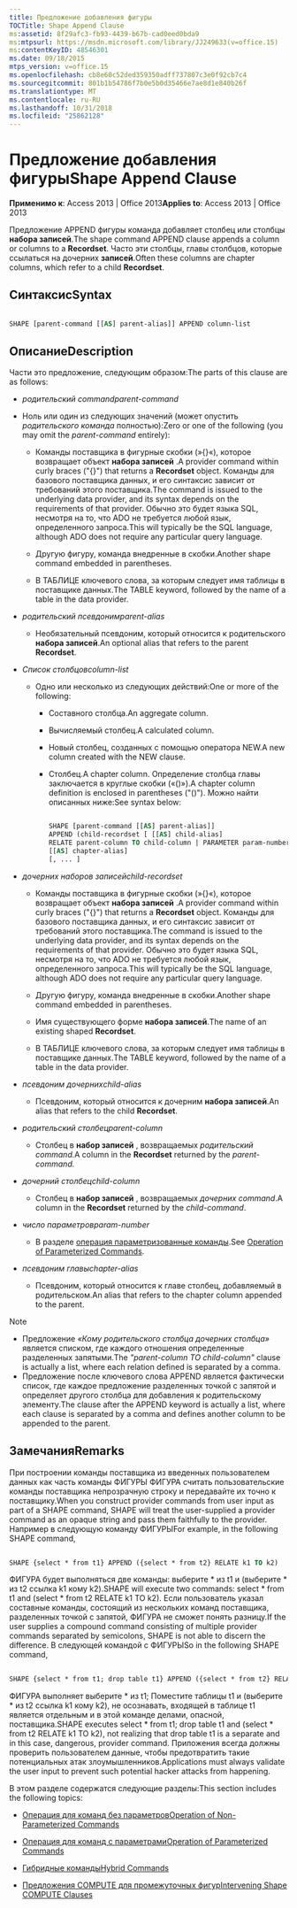 ```yaml
---
title: Предложение добавления фигуры
TOCTitle: Shape Append Clause
ms:assetid: 8f29afc3-fb93-4439-b67b-cad0eed0bda9
ms:mtpsurl: https://msdn.microsoft.com/library/JJ249633(v=office.15)
ms:contentKeyID: 48546301
ms.date: 09/18/2015
mtps_version: v=office.15
ms.openlocfilehash: cb8e60c52ded359350adff737807c3e0f92cb7c4
ms.sourcegitcommit: 801b1b54786f7b0e5b0d35466e7ae8d1e840b26f
ms.translationtype: MT
ms.contentlocale: ru-RU
ms.lasthandoff: 10/31/2018
ms.locfileid: "25862128"
---
```

# <a name="shape-append-clause"></a><span data-ttu-id="6c7ce-102">Предложение добавления фигуры</span><span class="sxs-lookup"><span data-stu-id="6c7ce-102">Shape Append Clause</span></span>


<span data-ttu-id="6c7ce-103">**Применимо к**: Access 2013 | Office 2013</span><span class="sxs-lookup"><span data-stu-id="6c7ce-103">**Applies to**: Access 2013 | Office 2013</span></span>

<span data-ttu-id="6c7ce-104">Предложение APPEND фигуры команда добавляет столбец или столбцы **набора записей**.</span><span class="sxs-lookup"><span data-stu-id="6c7ce-104">The shape command APPEND clause appends a column or columns to a **Recordset**.</span></span> <span data-ttu-id="6c7ce-105">Часто эти столбцы, главы столбцов, которые ссылаться на дочерних **записей**.</span><span class="sxs-lookup"><span data-stu-id="6c7ce-105">Often these columns are chapter columns, which refer to a child **Recordset**.</span></span>

## <a name="syntax"></a><span data-ttu-id="6c7ce-106">Синтаксис</span><span class="sxs-lookup"><span data-stu-id="6c7ce-106">Syntax</span></span>

```vb 
 
SHAPE [parent-command [[AS] parent-alias]] APPEND column-list
```

## <a name="description"></a><span data-ttu-id="6c7ce-107">Описание</span><span class="sxs-lookup"><span data-stu-id="6c7ce-107">Description</span></span>

<span data-ttu-id="6c7ce-108">Части это предложение, следующим образом:</span><span class="sxs-lookup"><span data-stu-id="6c7ce-108">The parts of this clause are as follows:</span></span>

- <span data-ttu-id="6c7ce-109">*родительский command*</span><span class="sxs-lookup"><span data-stu-id="6c7ce-109">*parent-command*</span></span>

- <span data-ttu-id="6c7ce-110">Ноль или один из следующих значений (может опустить *родительского команда* полностью):</span><span class="sxs-lookup"><span data-stu-id="6c7ce-110">Zero or one of the following (you may omit the *parent-command* entirely):</span></span>
    
  - <span data-ttu-id="6c7ce-111">Команды поставщика в фигурные скобки (»{}«), которое возвращает объект **набора записей** .</span><span class="sxs-lookup"><span data-stu-id="6c7ce-111">A provider command within curly braces ("{}") that returns a **Recordset** object.</span></span> <span data-ttu-id="6c7ce-112">Команды для базового поставщика данных, и его синтаксис зависит от требований этого поставщика.</span><span class="sxs-lookup"><span data-stu-id="6c7ce-112">The command is issued to the underlying data provider, and its syntax depends on the requirements of that provider.</span></span> <span data-ttu-id="6c7ce-113">Обычно это будет языка SQL, несмотря на то, что ADO не требуется любой язык, определенного запроса.</span><span class="sxs-lookup"><span data-stu-id="6c7ce-113">This will typically be the SQL language, although ADO does not require any particular query language.</span></span>
    
  - <span data-ttu-id="6c7ce-114">Другую фигуру, команда внедренные в скобки.</span><span class="sxs-lookup"><span data-stu-id="6c7ce-114">Another shape command embedded in parentheses.</span></span>
    
  - <span data-ttu-id="6c7ce-115">В ТАБЛИЦЕ ключевого слова, за которым следует имя таблицы в поставщике данных.</span><span class="sxs-lookup"><span data-stu-id="6c7ce-115">The TABLE keyword, followed by the name of a table in the data provider.</span></span>

- <span data-ttu-id="6c7ce-116">*родительский псевдоним*</span><span class="sxs-lookup"><span data-stu-id="6c7ce-116">*parent-alias*</span></span>

  - <span data-ttu-id="6c7ce-117">Необязательный псевдоним, который относится к родительского **набора записей**.</span><span class="sxs-lookup"><span data-stu-id="6c7ce-117">An optional alias that refers to the parent **Recordset**.</span></span>

- <span data-ttu-id="6c7ce-118">*Список столбцов*</span><span class="sxs-lookup"><span data-stu-id="6c7ce-118">*column-list*</span></span>

  - <span data-ttu-id="6c7ce-119">Одно или несколько из следующих действий:</span><span class="sxs-lookup"><span data-stu-id="6c7ce-119">One or more of the following:</span></span>
    
    - <span data-ttu-id="6c7ce-120">Составного столбца.</span><span class="sxs-lookup"><span data-stu-id="6c7ce-120">An aggregate column.</span></span>
    
    - <span data-ttu-id="6c7ce-121">Вычисляемый столбец.</span><span class="sxs-lookup"><span data-stu-id="6c7ce-121">A calculated column.</span></span>
    
    - <span data-ttu-id="6c7ce-122">Новый столбец, созданных с помощью оператора NEW.</span><span class="sxs-lookup"><span data-stu-id="6c7ce-122">A new column created with the NEW clause.</span></span>
    
    - <span data-ttu-id="6c7ce-123">Столбец.</span><span class="sxs-lookup"><span data-stu-id="6c7ce-123">A chapter column.</span></span> <span data-ttu-id="6c7ce-124">Определение столбца главы заключается в круглые скобки («()»).</span><span class="sxs-lookup"><span data-stu-id="6c7ce-124">A chapter column definition is enclosed in parentheses ("()").</span></span> <span data-ttu-id="6c7ce-125">Можно найти описанных ниже:</span><span class="sxs-lookup"><span data-stu-id="6c7ce-125">See syntax below:</span></span>


        ```vb 
        
        SHAPE [parent-command [[AS] parent-alias]] 
        APPEND (child-recordset [ [[AS] child-alias] 
        RELATE parent-column TO child-column | PARAMETER param-number, ... ]) 
        [[AS] chapter-alias] 
        [, ... ] 
        ```

- <span data-ttu-id="6c7ce-126">*дочерних наборов записей*</span><span class="sxs-lookup"><span data-stu-id="6c7ce-126">*child-recordset*</span></span>

  - <span data-ttu-id="6c7ce-127">Команды поставщика в фигурные скобки (»{}«), которое возвращает объект **набора записей** .</span><span class="sxs-lookup"><span data-stu-id="6c7ce-127">A provider command within curly braces ("{}") that returns a **Recordset** object.</span></span> <span data-ttu-id="6c7ce-128">Команды для базового поставщика данных, и его синтаксис зависит от требований этого поставщика.</span><span class="sxs-lookup"><span data-stu-id="6c7ce-128">The command is issued to the underlying data provider, and its syntax depends on the requirements of that provider.</span></span> <span data-ttu-id="6c7ce-129">Обычно это будет языка SQL, несмотря на то, что ADO не требуется любой язык, определенного запроса.</span><span class="sxs-lookup"><span data-stu-id="6c7ce-129">This will typically be the SQL language, although ADO does not require any particular query language.</span></span>
    
  - <span data-ttu-id="6c7ce-130">Другую фигуру, команда внедренные в скобки.</span><span class="sxs-lookup"><span data-stu-id="6c7ce-130">Another shape command embedded in parentheses.</span></span>
    
  - <span data-ttu-id="6c7ce-131">Имя существующего форме **набора записей**.</span><span class="sxs-lookup"><span data-stu-id="6c7ce-131">The name of an existing shaped **Recordset**.</span></span>
    
  - <span data-ttu-id="6c7ce-132">В ТАБЛИЦЕ ключевого слова, за которым следует имя таблицы в поставщике данных.</span><span class="sxs-lookup"><span data-stu-id="6c7ce-132">The TABLE keyword, followed by the name of a table in the data provider.</span></span>

- <span data-ttu-id="6c7ce-133">*псевдоним дочерних*</span><span class="sxs-lookup"><span data-stu-id="6c7ce-133">*child-alias*</span></span>

  - <span data-ttu-id="6c7ce-134">Псевдоним, который относится к дочерним **набора записей**.</span><span class="sxs-lookup"><span data-stu-id="6c7ce-134">An alias that refers to the child **Recordset**.</span></span>

- <span data-ttu-id="6c7ce-135">*родительский столбец*</span><span class="sxs-lookup"><span data-stu-id="6c7ce-135">*parent-column*</span></span>

  - <span data-ttu-id="6c7ce-136">Столбец в **набор записей** , возвращаемых *родительский command.*</span><span class="sxs-lookup"><span data-stu-id="6c7ce-136">A column in the **Recordset** returned by the *parent-command.*</span></span>

- <span data-ttu-id="6c7ce-137">*дочерний столбец*</span><span class="sxs-lookup"><span data-stu-id="6c7ce-137">*child-column*</span></span>

  - <span data-ttu-id="6c7ce-138">Столбец в **набор записей** , возвращаемых *дочерних command*.</span><span class="sxs-lookup"><span data-stu-id="6c7ce-138">A column in the **Recordset** returned by the *child-command*.</span></span>

- <span data-ttu-id="6c7ce-139">*число параметров*</span><span class="sxs-lookup"><span data-stu-id="6c7ce-139">*param-number*</span></span>

  - <span data-ttu-id="6c7ce-140">В разделе [операция параметризованные команды](operation-of-parameterized-commands.md).</span><span class="sxs-lookup"><span data-stu-id="6c7ce-140">See [Operation of Parameterized Commands](operation-of-parameterized-commands.md).</span></span>

- <span data-ttu-id="6c7ce-141">*псевдоним главы*</span><span class="sxs-lookup"><span data-stu-id="6c7ce-141">*chapter-alias*</span></span>

  - <span data-ttu-id="6c7ce-142">Псевдоним, который относится к главе столбец, добавляемый в родительском.</span><span class="sxs-lookup"><span data-stu-id="6c7ce-142">An alias that refers to the chapter column appended to the parent.</span></span>


> [!NOTE]
> - <span data-ttu-id="6c7ce-143">Предложение _«Кому родительского столбца дочерних столбца»_ является списком, где каждого отношения определенные разделенных запятыми.</span><span class="sxs-lookup"><span data-stu-id="6c7ce-143">The _"parent-column TO child-column"_ clause is actually a list, where each relation defined is separated by a comma.</span></span>
> - <span data-ttu-id="6c7ce-144">Предложение после ключевого слова APPEND является фактически список, где каждое предложение разделенных точкой с запятой и определяет другого столбца для добавления к родительскому элементу.</span><span class="sxs-lookup"><span data-stu-id="6c7ce-144">The clause after the APPEND keyword is actually a list, where each clause is separated by a comma and defines another column to be appended to the parent.</span></span>



## <a name="remarks"></a><span data-ttu-id="6c7ce-145">Замечания</span><span class="sxs-lookup"><span data-stu-id="6c7ce-145">Remarks</span></span>

<span data-ttu-id="6c7ce-146">При построении команды поставщика из введенных пользователем данных как часть команды ФИГУРЫ ФИГУРА считать пользовательские команды поставщика непрозрачную строку и передавайте их точно к поставщику.</span><span class="sxs-lookup"><span data-stu-id="6c7ce-146">When you construct provider commands from user input as part of a SHAPE command, SHAPE will treat the user-supplied a provider command as an opaque string and pass them faithfully to the provider.</span></span> <span data-ttu-id="6c7ce-147">Например в следующую команду ФИГУРЫ</span><span class="sxs-lookup"><span data-stu-id="6c7ce-147">For example, in the following SHAPE command,</span></span>

```vb 
 
SHAPE {select * from t1} APPEND ({select * from t2} RELATE k1 TO k2) 
```

<span data-ttu-id="6c7ce-148">ФИГУРА будет выполняться две команды: выберите \* из t1 и (выберите \* из t2 ссылка k1 кому k2).</span><span class="sxs-lookup"><span data-stu-id="6c7ce-148">SHAPE will execute two commands: select \* from t1 and (select \* from t2 RELATE k1 TO k2).</span></span> <span data-ttu-id="6c7ce-149">Если пользователь указал составные команды, состоящий из нескольких команд поставщика, разделенных точкой с запятой, ФИГУРА не сможет понять разницу.</span><span class="sxs-lookup"><span data-stu-id="6c7ce-149">If the user supplies a compound command consisting of multiple provider commands separated by semicolons, SHAPE is not able to discern the difference.</span></span> <span data-ttu-id="6c7ce-150">В следующей командой с ФИГУРЫ</span><span class="sxs-lookup"><span data-stu-id="6c7ce-150">So in the following SHAPE command,</span></span>

```vb 
 
SHAPE {select * from t1; drop table t1} APPEND ({select * from t2} RELATE k1 TO k2) 
```

<span data-ttu-id="6c7ce-151">ФИГУРА выполняет выберите \* из t1; Поместите таблицы t1 и (выберите \* из t2 ссылка k1 кому k2), не осознавать, входящей в таблице t1 является отдельным и в этой команде делами, опасной, поставщика.</span><span class="sxs-lookup"><span data-stu-id="6c7ce-151">SHAPE executes select \* from t1; drop table t1 and (select \* from t2 RELATE k1 TO k2), not realizing that drop table t1 is a separate and in this case, dangerous, provider command.</span></span> <span data-ttu-id="6c7ce-152">Приложения всегда должны проверить пользователем данные, чтобы предотвратить такие потенциальных атак злоумышленников.</span><span class="sxs-lookup"><span data-stu-id="6c7ce-152">Applications must always validate the user input to prevent such potential hacker attacks from happening.</span></span>

<span data-ttu-id="6c7ce-153">В этом разделе содержатся следующие разделы:</span><span class="sxs-lookup"><span data-stu-id="6c7ce-153">This section includes the following topics:</span></span>

- [<span data-ttu-id="6c7ce-154">Операция для команд без параметров</span><span class="sxs-lookup"><span data-stu-id="6c7ce-154">Operation of Non-Parameterized Commands</span></span>](operation-of-non-parameterized-commands.md)

- [<span data-ttu-id="6c7ce-155">Операция для команд с параметрами</span><span class="sxs-lookup"><span data-stu-id="6c7ce-155">Operation of Parameterized Commands</span></span>](operation-of-parameterized-commands.md)

- [<span data-ttu-id="6c7ce-156">Гибридные команды</span><span class="sxs-lookup"><span data-stu-id="6c7ce-156">Hybrid Commands</span></span>](hybrid-commands.md)

- [<span data-ttu-id="6c7ce-157">Предложения COMPUTE для промежуточных фигур</span><span class="sxs-lookup"><span data-stu-id="6c7ce-157">Intervening Shape COMPUTE Clauses</span></span>](intervening-shape-compute-clauses.md)